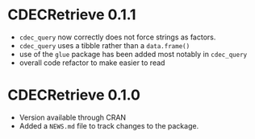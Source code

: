 # CDECRetrieve 0.1.1 

* `cdec_query` now correctly does not force strings as factors.
* `cdec_query` uses a tibble rather than a `data.frame()`
* use of the `glue` package has been added most notably in `cdec_query`
* overall code refactor to make easier to read 

# CDECRetrieve 0.1.0

* Version available through CRAN
* Added a `NEWS.md` file to track changes to the package.



